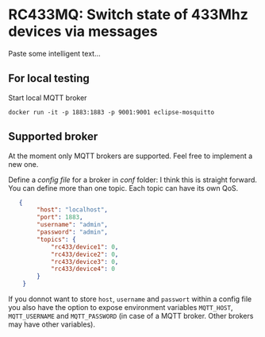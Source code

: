 # RC433MQ: Switch state of 433Mhz devices via messages

Paste some intelligent text...

## For local testing

Start local MQTT broker

    docker run -it -p 1883:1883 -p 9001:9001 eclipse-mosquitto

## Supported broker

At the moment only MQTT brokers are supported. Feel free to implement a new one.

Define a _config file_ for a broker in _conf_ folder:
I think this is straight forward. You can define more than one topic.
Each topic can have its own QoS.

```json
   {
        "host": "localhost",
        "port": 1883,
        "username": "admin",
        "password": "admin",
        "topics": {
            "rc433/device1": 0,
            "rc433/device2": 0,
            "rc433/device3": 0,
            "rc433/device4": 0
        }
    }
```

If you donnot want to store `host`, `username` and `passwort` within a config file
you also have the option to expose environment variables `MQTT_HOST`, `MQTT_USERNAME` and `MQTT_PASSWORD`
(in case of a MQTT broker. Other brokers may have other variables).